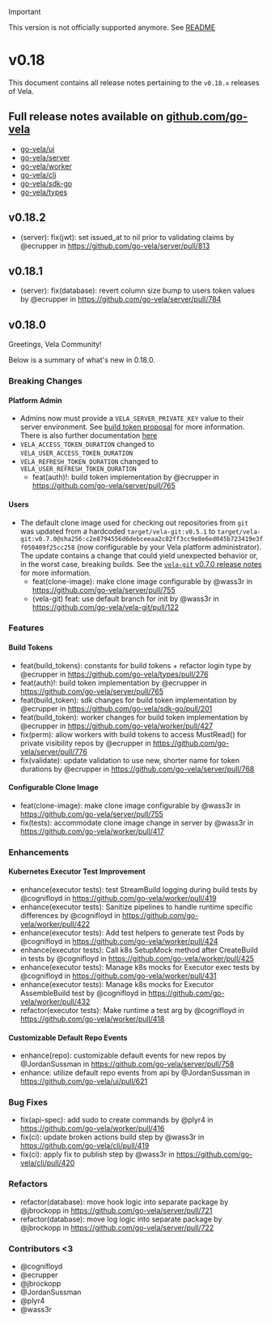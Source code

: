 > [!IMPORTANT]
> This version is not officially supported anymore. See [README](./README.md)

# v0.18

This document contains all release notes pertaining to the `v0.18.x` releases of Vela.

## Full release notes available on [github.com/go-vela](https://github.com/go-vela)

* [go-vela/ui](https://github.com/go-vela/ui/releases)
* [go-vela/server](https://github.com/go-vela/server/releases)
* [go-vela/worker](https://github.com/go-vela/worker/releases)
* [go-vela/cli](https://github.com/go-vela/cli/releases)
* [go-vela/sdk-go](https://github.com/go-vela/sdk-go/releases)
* [go-vela/types](https://github.com/go-vela/types/releases)

## v0.18.2

* (server): fix(jwt): set issued_at to nil prior to validating claims by @ecrupper in <https://github.com/go-vela/server/pull/813>

## v0.18.1

* (server): fix(database): revert column size bump to users token values by @ecrupper in <https://github.com/go-vela/server/pull/784>

## v0.18.0

Greetings, Vela Community!

Below is a summary of what's new in 0.18.0.

### Breaking Changes

#### Platform Admin

* Admins now must provide a `VELA_SERVER_PRIVATE_KEY` value to their server environment. See [build token proposal](https://github.com/go-vela/community/blob/main/proposals/2023/02-23_build-tokens.md) for more information. There is also further documentation [here](https://go-vela.github.io/docs/installation/server/reference/#vela_server_private_key)
* `VELA_ACCESS_TOKEN_DURATION` changed to `VELA_USER_ACCESS_TOKEN_DURATION`
* `VELA_REFRESH_TOKEN_DURATION` changed to `VELA_USER_REFRESH_TOKEN_DURATION`
  * feat(auth)!: build token implementation by @ecrupper in <https://github.com/go-vela/server/pull/765>

#### Users

* The default clone image used for checking out repositories from `git` was updated from a hardcoded `target/vela-git:v0.5.1` to `target/vela-git:v0.7.0@sha256:c2e8794556d6debceeaa2c82ff3cc9e8e6ed045b723419e3ff050409f25cc258` (now configurable by your Vela platform administrator). The update contains a change that could yield unexpected behavior or, in the worst case, breaking builds. See the [`vela-git` v0.7.0 release notes](https://github.com/go-vela/vela-git/releases/tag/v0.7.0) for more information.
  * feat(clone-image): make clone image configurable by @wass3r in <https://github.com/go-vela/server/pull/755>
  * (vela-git) feat: use default branch for init by @wass3r in <https://github.com/go-vela/vela-git/pull/122>

### Features

#### Build Tokens

* feat(build_tokens): constants for build tokens + refactor login type by @ecrupper in <https://github.com/go-vela/types/pull/276>
* feat(auth)!: build token implementation by @ecrupper in <https://github.com/go-vela/server/pull/765>
* feat(build_token): sdk changes for build token implementation by @ecrupper in <https://github.com/go-vela/sdk-go/pull/201>
* feat(build_token): worker changes for build token implementation by @ecrupper in <https://github.com/go-vela/worker/pull/427>
* fix(perm): allow workers with build tokens to access MustRead() for private visibility repos by @ecrupper in <https://github.com/go-vela/server/pull/776>
* fix(validate): update validation to use new, shorter name for token durations by @ecrupper in <https://github.com/go-vela/server/pull/768>

#### Configurable Clone Image

* feat(clone-image): make clone image configurable by @wass3r in <https://github.com/go-vela/server/pull/755>
* fix(tests): accommodate clone image change in server by @wass3r in <https://github.com/go-vela/worker/pull/417>

### Enhancements

#### Kubernetes Executor Test Improvement

* enhance(executor tests): test StreamBuild logging during build tests by @cognifloyd in <https://github.com/go-vela/worker/pull/419>
* enhance(executor tests): Sanitize pipelines to handle runtime specific differences by @cognifloyd in <https://github.com/go-vela/worker/pull/422>
* enhance(executor tests): Add test helpers to generate test Pods by @cognifloyd in <https://github.com/go-vela/worker/pull/424>
* enhance(executor tests): Call k8s SetupMock method after CreateBuild in tests by @cognifloyd in <https://github.com/go-vela/worker/pull/425>
* enhance(executor tests): Manage k8s mocks for Executor exec tests by @cognifloyd in <https://github.com/go-vela/worker/pull/431>
* enhance(executor tests):  Manage k8s mocks for Executor AssembleBuild test by @cognifloyd in <https://github.com/go-vela/worker/pull/432>
* refactor(executor tests): Make runtime a test arg by @cognifloyd in <https://github.com/go-vela/worker/pull/418>

#### Customizable Default Repo Events

* enhance(repo): customizable default events for new repos by @JordanSussman in <https://github.com/go-vela/server/pull/758>
* enhance: utilize default repo events from api by @JordanSussman in <https://github.com/go-vela/ui/pull/621>

### Bug Fixes

* fix(api-spec): add sudo to create commands by @plyr4 in <https://github.com/go-vela/worker/pull/416>
* fix(ci): update broken actions build step by @wass3r in <https://github.com/go-vela/cli/pull/419>
* fix(ci): apply fix to publish step by @wass3r in <https://github.com/go-vela/cli/pull/420>

### Refactors

* refactor(database): move hook logic into separate package by @jbrockopp in <https://github.com/go-vela/server/pull/721>
* refactor(database): move log logic into separate package by @jbrockopp in <https://github.com/go-vela/server/pull/722>

### Contributors <3

* @cognifloyd
* @ecrupper
* @jbrockopp
* @JordanSussman
* @plyr4
* @wass3r
